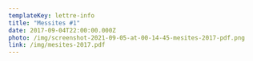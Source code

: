 ```yaml
---
templateKey: lettre-info
title: "Messites #1"
date: 2017-09-04T22:00:00.000Z
photo: /img/screenshot-2021-09-05-at-00-14-45-mesites-2017-pdf.png
link: /img/mesites-2017.pdf
---
```

